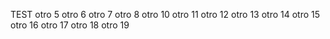 TEST
otro 5
otro 6
otro 7
otro 8
otro 10
otro 11
otro 12
otro 13
otro 14
otro 15
otro 16
otro 17
otro 18
otro 19

